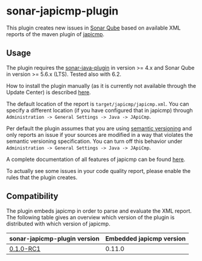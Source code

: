 # sonar-japicmp-plugin

This plugin creates new issues in [Sonar Qube](https://www.sonarqube.org/) based on available XML reports of the maven
plugin of [japicmp](https://siom79.github.io/japicmp/).

## Usage

The plugin requires the [sonar-java-plugin](https://docs.sonarqube.org/display/PLUG/SonarJava) in version >= 4.x and
Sonar Qube in version >= 5.6.x (LTS). Tested also with 6.2.

How to install the plugin manually (as it is currently not available through the Update Center) is described
[here](https://docs.sonarqube.org/display/SONAR/Installing+a+Plugin).

The default location of the report is `target/japicmp/japicmp.xml`. You can specify a different location (if you have
configured that in japicmp) through `Administration -> General Settings -> Java -> JApiCmp`.

Per default the plugin assumes that you are using [semantic versioning](http://semver.org/) and only reports an issue
if your sources are modified in a way that violates the semantic versioning specification. You can turn off this behavior
under `Administration -> General Settings -> Java -> JApiCmp`.

A complete documentation of all features of japicmp can be found [here](http://siom79.github.io/japicmp/).

To actually see some issues in your code quality report, please enable the rules that the plugin creates.

## Compatibility

The plugin embeds japicmp in order to parse and evaluate the XML report. The following table gives an overview which version
of the plugin is distributed with which version of japicmp.

sonar-japicmp-plugin version|Embedded japicmp version
---|---
[0.1.0-RC1](https://github.com/siom79/sonar-japicmp-plugin/releases/tag/sonar-japicmp-plugin-0.1.0-RC1)|0.11.0
